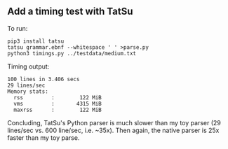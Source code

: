 Add a timing test with TatSu
----------------------------

To run:
```
pip3 install tatsu
tatsu grammar.ebnf --whitespace ' ' >parse.py
python3 timings.py ../testdata/medium.txt
```
Timing output:
```
100 lines in 3.406 secs
29 lines/sec
Memory stats:
  rss         :        122 MiB
  vms         :       4315 MiB
  maxrss      :        122 MiB
```
Concluding, TatSu's Python parser is much slower than my toy parser
(29 lines/sec vs. 600 line/sec, i.e. ~35x).  Then again, the native
parser is 25x faster than my toy parse.
